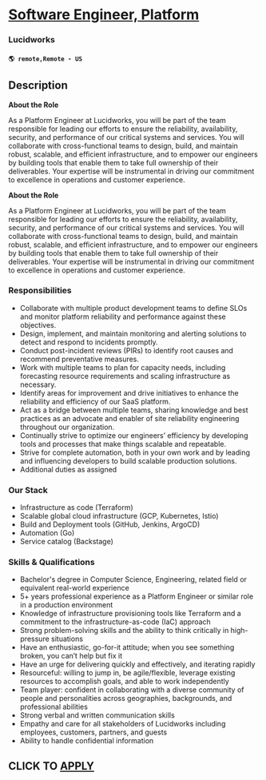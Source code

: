 # [Software Engineer, Platform](https://www.remotewlb.com/apply/software-engineer-platform-126259)  
### Lucidworks  
#### `🌎 remote,Remote - US`  

## Description

 **About the Role**

  

As a Platform Engineer at Lucidworks, you will be part of the team responsible for leading our efforts to ensure the reliability, availability, security, and performance of our critical systems and services. You will collaborate with cross-functional teams to design, build, and maintain robust, scalable, and efficient infrastructure, and to empower our engineers by building tools that enable them to take full ownership of their deliverables. Your expertise will be instrumental in driving our commitment to excellence in operations and customer experience.

  

 **About the Role**

  

As a Platform Engineer at Lucidworks, you will be part of the team responsible for leading our efforts to ensure the reliability, availability, security, and performance of our critical systems and services. You will collaborate with cross-functional teams to design, build, and maintain robust, scalable, and efficient infrastructure, and to empower our engineers by building tools that enable them to take full ownership of their deliverables. Your expertise will be instrumental in driving our commitment to excellence in operations and customer experience.

  

### Responsibilities

* Collaborate with multiple product development teams to define SLOs and monitor platform reliability and performance against these objectives. 
* Design, implement, and maintain monitoring and alerting solutions to detect and respond to incidents promptly.
* Conduct post-incident reviews (PIRs) to identify root causes and recommend preventative measures.
* Work with multiple teams to plan for capacity needs, including forecasting resource requirements and scaling infrastructure as necessary.
* Identify areas for improvement and drive initiatives to enhance the reliability and efficiency of our SaaS platform.
* Act as a bridge between multiple teams, sharing knowledge and best practices as an advocate and enabler of site reliability engineering throughout our organization.
* Continually strive to optimize our engineers’ efficiency by developing tools and processes that make things scalable and repeatable.
* Strive for complete automation, both in your own work and by leading and influencing developers to build scalable production solutions.
* Additional duties as assigned

  

### Our Stack

* Infrastructure as code (Terraform)
* Scalable global cloud infrastructure (GCP, Kubernetes, Istio)
* Build and Deployment tools (GitHub, Jenkins, ArgoCD)
* Automation (Go)
* Service catalog (Backstage)

  

### Skills & Qualifications

* Bachelor's degree in Computer Science, Engineering, related field or equivalent real-world experience
* 5+ years professional experience as a Platform Engineer or similar role in a production environment
* Knowledge of infrastructure provisioning tools like Terraform and a commitment to the infrastructure-as-code (IaC) approach
* Strong problem-solving skills and the ability to think critically in high-pressure situations
* Have an enthusiastic, go-for-it attitude; when you see something broken, you can’t help but fix it
* Have an urge for delivering quickly and effectively, and iterating rapidly
* Resourceful: willing to jump in, be agile/flexible, leverage existing resources to accomplish goals, and able to work independently
* Team player: confident in collaborating with a diverse community of people and personalities across geographies, backgrounds, and professional abilities
* Strong verbal and written communication skills
* Empathy and care for all stakeholders of Lucidworks including employees, customers, partners, and guests
* Ability to handle confidential information 

  

  
## CLICK TO [APPLY](https://www.remotewlb.com/apply/software-engineer-platform-126259)

